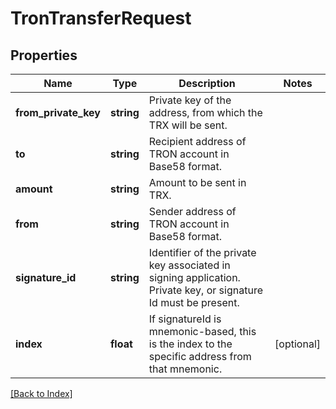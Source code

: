# TronTransferRequest

## Properties

Name | Type | Description | Notes
------------ | ------------- | ------------- | -------------
**from_private_key** | **string** | Private key of the address, from which the TRX will be sent. |
**to** | **string** | Recipient address of TRON account in Base58 format. |
**amount** | **string** | Amount to be sent in TRX. |
**from** | **string** | Sender address of TRON account in Base58 format. |
**signature_id** | **string** | Identifier of the private key associated in signing application. Private key, or signature Id must be present. |
**index** | **float** | If signatureId is mnemonic-based, this is the index to the specific address from that mnemonic. | [optional]

[[Back to Index]](../index.md)
